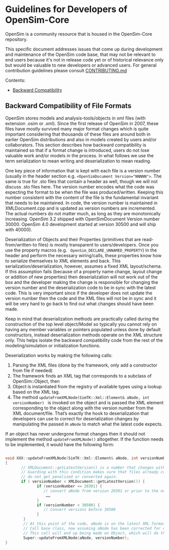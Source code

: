 Guidelines for Developers of OpenSim-Core
===========================================
OpenSim is a community resource that is housed in the OpenSim-Core repository.

This specific document addresses issues that come up during development and maintenance of the OpenSim code base, that may not be relevant to end users because it's not in release code yet or of historical relevance only but would be 
valuable to new developers or advanced users. For general contribution guidelines please consult [CONTRIBUTING.md](https://github.com/opensim-org/opensim-core/blob/master/CONTRIBUTING.md)

Contents:

- [Backward Compatibility](#backward-compatibility-of-file-formats)


Backward Compatibility of File Formats
--------------------------------------
OpenSim stores models and analysis-tools/objects in xml files (with extension .osim or .xml). Since the first release of OpenSim in 2007, these files have mostly survived many major format changes which is quite important considering that thousands of these files are around both in earlier OpenSim distributions and also in models created by users and/or collaborators. This section describes how backward compatibility is maintained so that if a format change is introduced, users do not lose valuable work and/or models in the process. In what follows we use the term serialization to mean writing and deserialization to mean reading. 

One key piece of information that is kept with each file is a version number (usually in the header section e.g. `<OpenSimDocument Version="NNNNN">`. The same is true for .sto files that contain a header as well, though we will not discuss .sto files here. The version number encodes what the code was expecting the format to be when the file was produced/written. Keeping this number consistent with the content of the file is the fundamental invariant that needs to be maintained. In code, the version number is maintained in XMLDocument.cpp and is updated as version numbers are incremented. The actual numbers do not matter much, as long as they are monotonically increasing. OpenSim 3.2 shipped with OpenSimDocument Version number 30000. OpenSim 4.0 development started at version 30500 and will ship with 40000).

Deserialization of Objects and their Properties (primitives that are read-from/written-to files) is mostly transparent to users/developers. Once you use the property macros (e.g. ` OpenSim_DECLARE_UNNAMED_PROPERTY`) in the header and perform the necessary wiring/calls, these properties know how to serialize themselves to XML elements and back. This serialization/deserialization, however, assumes a fixed XML layout/schema. If this assumption fails (because of a property name change, layout change or addition of new properties) then deserialization will not work out of the box and the developer making the change is responsible for changing the version number and the deserialization code to be in sync with the latest code. This is very important since if the developer does not update the version number then the code and the XML files will not be in sync and it will be very hard to go back to find out what changes should have been made. 

Keep in mind that deserialization methods are practically called during the construction of the top level object/Model so typically you cannot rely on having any member variables or pointers populated unless done by default constructors, instead deserialization methods operate on the XML structure only. This helps isolate the backward compatibility code from the rest of the modeling/simulation or initialization functions.

Deserialization works by making the following calls:
 1. Parsing the XML files (done by the framework, only add a constructor from file if needed)
 2. The framework finds an XML tag that corresponds to a subclass of OpenSim::Object, then
 3. Object is instantiated from the registry of available types using a lookup based on the XML tag.
 4. The method `updateFromXMLNode(SimTK::Xml::Element& aNode, int versionNumber) ` is invoked on the object and is passed the XML element corresponding to the object along with the version number from the XML document/file. That’s exactly the hook to deserialization that developers can use to correct for deserialization changes by manipulating the passed in `aNode` to match what the latest code expects. 


If an object has never undergone format changes then it should not implement the method `updateFromXMLNode()` altogether.
If the function needs to be implemented, it would have the following form:
```cpp

void XXX::updateFromXMLNode(SimTK::Xml::Element& aNode, int versionNumber)
{
       // XMLDocument::getLatestVersion() is a number that changes with upgrades
       // Guarding with this condition makes sure that files already converted 
       // do not get penalized or converted again.
       if ( versionNumber < XMLDocument::getLatestVersion()) {
              if (versionNumber <= 20301) {
		         // convert aNode from version 20301 or prior to the next version
		          ……
              }
              if (versionNumber < 30500) {
	             // Convert versions before 30500 
              }
        }
        // At this point of the code, aNode is on the latest XML format
        // Call base class, now assuming aNode has been corrected for current version
        // This call will end up being made on Object, which will do the actual population of Property values
        Super::updateFromXMLNode(aNode, versionNumber);
}
```
